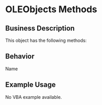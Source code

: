 # OLEObjects Methods

## Business Description
This object has the following methods:

## Behavior
Name

## Example Usage
No VBA example available.